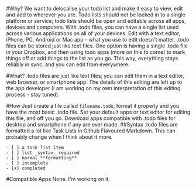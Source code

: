 #Why?
We want to delocalise your todo list and make it easy to view, edit and add to wherever you are.
Todo lists should not be locked in to a single platform or service; todo lists should be open and editable across all apps, devices and computers. With .todo files, you can have a single list used across various applications on all of your devices. Edit with a text editor, iPhone, PC, Android or Mac app - what you use to edit doesn't matter. .todo files can be stored just like text files. One option is having a single .todo file in your Dropbox, and then using todo apps (more on this to come) to mark things off or add things to the list as you go. This way, everything stays reliably in sync, and you can edit from everywhere.

#What?
.todo files are just like text files; you can edit them in a text editor, web browser, or smartphone app. The details of this editing are left up to the app developer (I am working on my own interpretation of this editing process - stay tuned).

#How
Just create a file called `filename.todo`, format it properly and you have the most basic .todo file. Set your default apps or text editor for editing this file, and off you go. Download apps compatible with .todo files for desktop and smartphone if any are ever made.
##Syntax
.todo files are formatted a lot like Task Lists in Github Flavoured Markdown. This can probably change when I think about it more.

```.todo
- [ ] a task list item
- [ ] list _syntax_ required
- [ ] normal **formatting**
- [ ] incomplete
- [x] completed
```

#Compatible Apps
None. I'm working on it.
